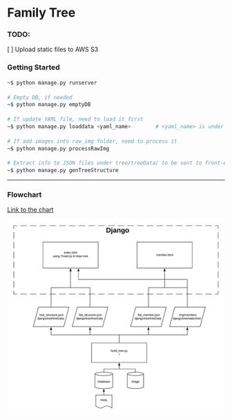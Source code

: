 # Family Tree

<h3>TODO:</h3>

[ ] Upload static files to AWS S3



<h3>Getting Started</h3>

```bash
~$ python manage.py runserver

# Empty DB, if needed
~$ python manage.py emptyDB

# If update YAML file, need to load it first
~$ python manage.py loaddata <yaml_name>		# <yaml_name> is under <app>/fixtures/

# If add images into raw_img folder, need to process it
~$ python manage.py processRawImg

# Extract info to JSON files under tree/treeData/ to be sent to front-end
~$ python manage.py genTreeStructure
```



---

<h3>Flowchart</h3>

<a href="https://app.lucidchart.com/documents/edit/02831751-4abe-4677-a128-6e11d2871184/0_0?beaconFlowId=E534457B4CAB9F27">Link to the chart</a>

<img src='README.jpeg'>






